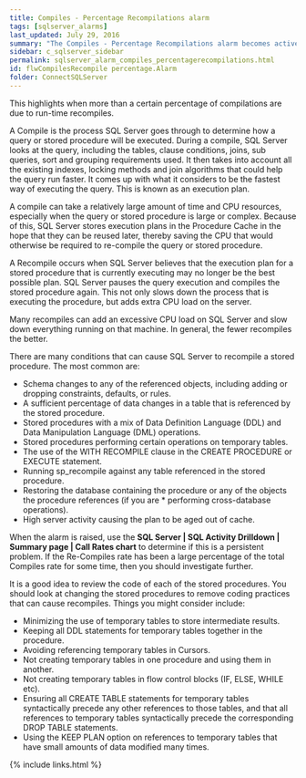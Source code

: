 ```yaml
---
title: ﻿Compiles - Percentage Recompilations alarm
tags: [sqlserver_alarms]
last_updated: July 29, 2016
summary: "The Compiles - Percentage Recompilations alarm becomes active when the average ratio between the number of recompiles and the total number of compiles exceeds a threshold. This value is taken over a specific number of background collections."
sidebar: c_sqlserver_sidebar
permalink: sqlserver_alarm_compiles_percentagerecompilations.html
id: flwCompilesRecompile percentage.Alarm
folder: ConnectSQLServer
---
```





This highlights when more than a certain percentage of compilations are due to run-time recompiles.

A Compile is the process SQL Server goes through to determine how a query or stored procedure will be executed. During a compile, SQL Server looks at the query, including the tables, clause conditions, joins, sub queries, sort and grouping requirements used. It then takes into account all the existing indexes, locking methods and join algorithms that could help the query run faster. It comes up with what it considers to be the fastest way of executing the query. This is known as an execution plan.

A compile can take a relatively large amount of time and CPU resources, especially when the query or stored procedure is large or complex. Because of this, SQL Server stores execution plans in the Procedure Cache in the hope that they can be reused later, thereby saving the CPU that would otherwise be required to re-compile the query or stored procedure.

A Recompile occurs when SQL Server believes that the execution plan for a stored procedure that is currently executing may no longer be the best possible plan. SQL Server pauses the query execution and compiles the stored procedure again. This not only slows down the process that is executing the procedure, but adds extra CPU load on the server.

Many recompiles can add an excessive CPU load on SQL Server and slow down everything running on that machine. In general, the fewer recompiles the better.

There are many conditions that can cause SQL Server to recompile a stored procedure. The most common are:

* Schema changes to any of the referenced objects, including adding or dropping constraints, defaults, or rules.
* A sufficient percentage of data changes in a table that is referenced by the stored procedure.
* Stored procedures with a mix of Data Definition Language (DDL) and Data Manipulation Language (DML) operations.
* Stored procedures performing certain operations on temporary tables.
* The use of the WITH RECOMPILE clause in the CREATE PROCEDURE or EXECUTE statement.
* Running sp_recompile against any table referenced in the stored procedure.
* Restoring the database containing the procedure or any of the objects the procedure references (if you are * performing cross-database operations).
* High server activity causing the plan to be aged out of cache.


When the alarm is raised, use the **SQL Server \| SQL Activity Drilldown \| Summary page \| Call Rates chart** to determine if this is a persistent problem. If the Re-Compiles rate has been a large percentage of the total Compiles rate for some time, then you should investigate further.

It is a good idea to review the code of each of the stored procedures. You should look at changing the stored procedures to remove coding practices that can cause recompiles. Things you might consider include:

* Minimizing the use of temporary tables to store intermediate results.
* Keeping all DDL statements for temporary tables together in the procedure.
* Avoiding referencing temporary tables in Cursors.
* Not creating temporary tables in one procedure and using them in another.
* Not creating temporary tables in flow control blocks (IF, ELSE, WHILE etc).
* Ensuring all CREATE TABLE statements for temporary tables syntactically precede any other references to those tables, and that all references to temporary tables syntactically precede the corresponding DROP TABLE statements.
* Using the KEEP PLAN option on references to temporary tables that have small amounts of data modified many times.

{% include links.html %}
